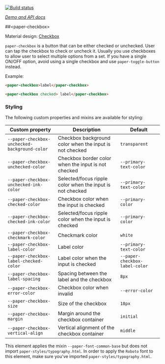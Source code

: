 
<!---

This README is automatically generated from the comments in these files:
paper-checkbox.html

Edit those files, and our readme bot will duplicate them over here!
Edit this file, and the bot will squash your changes :)

The bot does some handling of markdown. Please file a bug if it does the wrong
thing! https://github.com/PolymerLabs/tedium/issues

-->

[![Build status](https://travis-ci.org/PolymerElements/paper-checkbox.svg?branch=master)](https://travis-ci.org/PolymerElements/paper-checkbox)

_[Demo and API docs](https://elements.polymer-project.org/elements/paper-checkbox)_


##&lt;paper-checkbox&gt;

Material design: [Checkbox](https://www.google.com/design/spec/components/selection-controls.html#selection-controls-checkbox)

`paper-checkbox` is a button that can be either checked or unchecked.  User
can tap the checkbox to check or uncheck it.  Usually you use checkboxes
to allow user to select multiple options from a set.  If you have a single
ON/OFF option, avoid using a single checkbox and use `paper-toggle-button`
instead.

Example:

```html
<paper-checkbox>label</paper-checkbox>

<paper-checkbox checked> label</paper-checkbox>
```

### Styling

The following custom properties and mixins are available for styling:

| Custom property | Description | Default |
| --- | --- | --- |
| `--paper-checkbox-unchecked-background-color` | Checkbox background color when the input is not checked | `transparent` |
| `--paper-checkbox-unchecked-color` | Checkbox border color when the input is not checked | `--primary-text-color` |
| `--paper-checkbox-unchecked-ink-color` | Selected/focus ripple color when the input is not checked | `--primary-text-color` |
| `--paper-checkbox-checked-color` | Checkbox color when the input is checked | `--primary-color` |
| `--paper-checkbox-checked-ink-color` | Selected/focus ripple color when the input is checked | `--primary-color` |
| `--paper-checkbox-checkmark-color` | Checkmark color | `white` |
| `--paper-checkbox-label-color` | Label color | `--primary-text-color` |
| `--paper-checkbox-label-checked-color` | Label color when the input is checked | `--paper-checkbox-label-color` |
| `--paper-checkbox-label-spacing` | Spacing between the label and the checkbox | `8px` |
| `--paper-checkbox-error-color` | Checkbox color when invalid | `--error-color` |
| `--paper-checkbox-size` | Size of the checkbox | `18px` |
| `--paper-checkbox-margin` | Margin around the checkbox container | `initial` |
| `--paper-checkbox-vertical-align` | Vertical alignment of the checkbox container | `middle` |

This element applies the mixin `--paper-font-common-base` but does not import `paper-styles/typography.html`.
In order to apply the `Roboto` font to this element, make sure you've imported `paper-styles/typography.html`.


